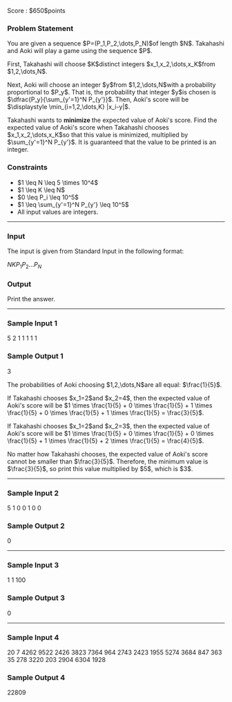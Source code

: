 
<div>

<span>

<span>

<p>
Score : $650$points
</p>

<div>

<section>

### **Problem Statement**

<p>
You are given a sequence $P=(P_1,P_2,\dots,P_N)$of length $N$. Takahashi and Aoki will play a game using the sequence $P$.
</p>

<p>
First, Takahashi will choose $K$distinct integers $x_1,x_2,\dots,x_K$from $1,2,\dots,N$.
</p>

<p>
Next, Aoki will choose an integer $y$from $1,2,\dots,N$with a probability proportional to $P_y$. That is, the probability that integer $y$is chosen is $\dfrac{P_y}{\sum_{y'=1}^N P_{y'}}$. Then, Aoki's score will be $\displaystyle \min_{i=1,2,\dots,K} |x_i-y|$.
</p>

<p>
Takahashi wants to 
<strong>
minimize
</strong>
the expected value of Aoki's score. Find the expected value of Aoki's score when Takahashi chooses $x_1,x_2,\dots,x_K$so that this value is minimized, multiplied by $\sum_{y'=1}^N P_{y'}$. It is guaranteed that the value to be printed is an integer.
</p>

</section>

</div>

<div>

<section>

### **Constraints**

<ul>

<li>
$1 \leq N \leq 5 \times 10^4$
</li>

<li>
$1 \leq K \leq N$
</li>

<li>
$0 \leq P_i \leq 10^5$
</li>

<li>
$1 \leq \sum_{y'=1}^N P_{y'} \leq 10^5$
</li>

<li>
All input values are integers.
</li>

</ul>

</section>

</div>

---

<div>

<div>

<section>

### **Input**

<p>
The input is given from Standard Input in the following format:
</p>

<div>

$N$$K$$P_1$$P_2$$\dots$$P_N$
</div>

</section>

</div>

<div>

<section>

### **Output**

<p>
Print the answer.
</p>

</section>

</div>

</div>

---

<div>

<section>

### **Sample Input 1**

<div>

5 2
1 1 1 1 1

</div>

</section>

</div>

<div>

<section>

### **Sample Output 1**

<div>

3

</div>

<p>
The probabilities of Aoki choosing $1,2,\dots,N$are all equal: $\frac{1}{5}$.
</p>

<p>
If Takahashi chooses $x_1=2$and $x_2=4$, then the expected value of Aoki's score will be $1 \times \frac{1}{5} + 0 \times \frac{1}{5} + 1 \times \frac{1}{5} + 0 \times \frac{1}{5} + 1 \times \frac{1}{5} = \frac{3}{5}$.
</p>

<p>
If Takahashi chooses $x_1=2$and $x_2=3$, then the expected value of Aoki's score will be $1 \times \frac{1}{5} + 0 \times \frac{1}{5} + 0 \times \frac{1}{5} + 1 \times \frac{1}{5} + 2 \times \frac{1}{5} = \frac{4}{5}$.
</p>

<p>
No matter how Takahashi chooses, the expected value of Aoki's score cannot be smaller than $\frac{3}{5}$. Therefore, the minimum value is $\frac{3}{5}$, so print this value multiplied by $5$, which is $3$.
</p>

</section>

</div>

---

<div>

<section>

### **Sample Input 2**

<div>

5 1
0 0 1 0 0

</div>

</section>

</div>

<div>

<section>

### **Sample Output 2**

<div>

0

</div>

</section>

</div>

---

<div>

<section>

### **Sample Input 3**

<div>

1 1
100

</div>

</section>

</div>

<div>

<section>

### **Sample Output 3**

<div>

0

</div>

</section>

</div>

---

<div>

<section>

### **Sample Input 4**

<div>

20 7
4262 9522 2426 3823 7364 964 2743 2423 1955 5274 3684 847 363 35 278 3220 203 2904 6304 1928

</div>

</section>

</div>

<div>

<section>

### **Sample Output 4**

<div>

22809

</div>

</section>

</div>

</span>

</span>

</div>
